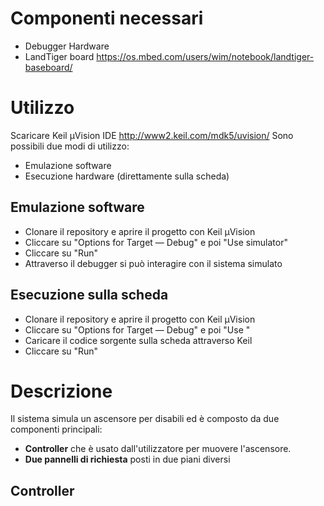 # Componenti necessari
* Debugger Hardware
* LandTiger board https://os.mbed.com/users/wim/notebook/landtiger-baseboard/
# Utilizzo
Scaricare Keil µVision IDE http://www2.keil.com/mdk5/uvision/
Sono possibili due modi di utilizzo:
* Emulazione software
* Esecuzione hardware (direttamente sulla scheda)
## Emulazione software
- Clonare il repository e aprire il progetto con Keil µVision
- Cliccare su "Options for Target — Debug" e poi "Use simulator"
- Cliccare su "Run"
- Attraverso il debugger si può interagire con il sistema simulato
## Esecuzione sulla scheda
- Clonare il repository e aprire il progetto con Keil µVision
- Cliccare su "Options for Target — Debug" e poi "Use <debugger>"
- Caricare il codice sorgente sulla scheda attraverso Keil
- Cliccare su "Run"
# Descrizione
  Il sistema simula un ascensore per disabili ed è composto da due componenti principali: 
  * **Controller** che è usato dall'utilizzatore per muovere l'ascensore.
  * **Due pannelli di richiesta** posti in due piani diversi
  ## Controller
  
